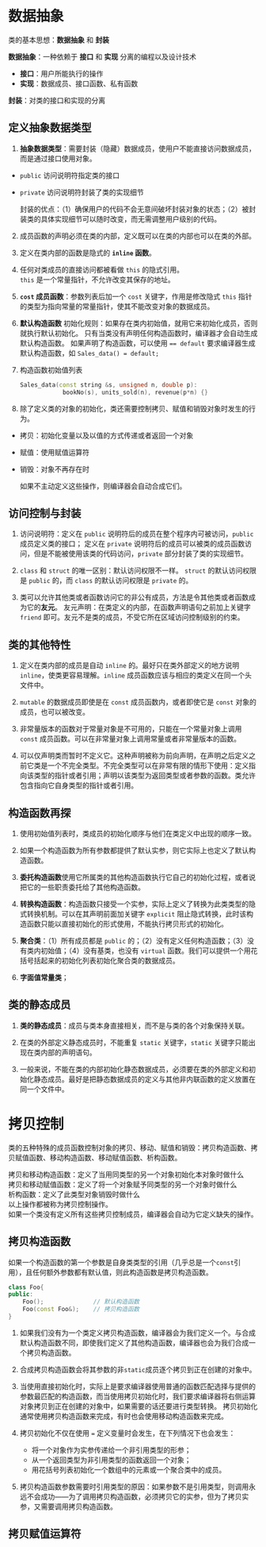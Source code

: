 # 数据抽象

类的基本思想：**数据抽象** 和 **封装**  

**数据抽象**：一种依赖于 **接口** 和 **实现** 分离的编程以及设计技术  
- **接口**：用户所能执行的操作      
- **实现**：数据成员、接口函数、私有函数  

**封装**：对类的接口和实现的分离

## 定义抽象数据类型
1. **抽象数据类型**：需要封装（隐藏）数据成员，使用户不能直接访问数据成员，而是通过接口使用对象。
- `public` 访问说明符指定类的接口  
- `private` 访问说明符封装了类的实现细节  
    
    封装的优点：（1）确保用户的代码不会无意间破坏封装对象的状态；（2）被封装类的具体实现细节可以随时改变，而无需调整用户级别的代码。
  
2. 成员函数的声明必须在类的内部，定义既可以在类的内部也可以在类的外部。
  
3. 定义在类内部的函数是隐式的 **`inline` 函数**。
  
4. 任何对类成员的直接访问都被看做 `this` 的隐式引用。  
    `this` 是一个常量指针，不允许改变其保存的地址。
  
5. **`cost` 成员函数**：参数列表后加一个 `cost` 关键字，作用是修改隐式 `this` 指针的类型为指向常量的常量指针，使其不能改变对象的数据成员。

6. **默认构造函数** 初始化规则：如果存在类内初始值，就用它来初始化成员，否则就执行默认初始化。
    只有当类没有声明任何构造函数时，编译器才会自动生成默认构造函数。
    如果声明了构造函数，可以使用 `== default` 要求编译器生成默认构造函数，如 `Sales_data() = default;`

7. 构造函数初始值列表
    ```cpp
    Sales_data(const string &s, unsigned n, double p):
                bookNo(s), units_sold(n), revenue(p*n) {}
    ```

8. 除了定义类的对象的初始化，类还需要控制拷贝、赋值和销毁对象时发生的行为。
- 拷贝：初始化变量以及以值的方式传递或者返回一个对象
- 赋值：使用赋值运算符
- 销毁：对象不再存在时  
    
    如果不主动定义这些操作，则编译器会自动合成它们。

## 访问控制与封装
1. 访问说明符：定义在 `public` 说明符后的成员在整个程序内可被访问，`public` 成员定义类的接口；
    定义在 `private` 说明符后的成员可以被类的成员函数访问，但是不能被使用该类的代码访问，`private` 部分封装了类的实现细节。

2. `class` 和 `struct` 的唯一区别：默认访问权限不一样。
    `struct` 的默认访问权限是 `public` 的，而 `class` 的默认访问权限是 `private` 的。

3. 类可以允许其他类或者函数访问它的非公有成员，方法是令其他类或者函数成为它的**友元**。
    友元声明：在类定义的内部，在函数声明语句之前加上关键字 `friend` 即可。友元不是类的成员，不受它所在区域访问控制级别的约束。

## 类的其他特性
1. 定义在类内部的成员是自动 `inline` 的。最好只在类外部定义的地方说明 `inline`，使类更容易理解。`inline` 成员函数应该与相应的类定义在同一个头文件中。

2. `mutable` 的数据成员即使是在 `const` 成员函数内，或者即使它是 `const` 对象的成员，也可以被改变。

3. 非常量版本的函数对于常量对象是不可用的，只能在一个常量对象上调用 `const` 成员函数。可以在非常量对象上调用常量或者非常量版本的函数。

4.  可以仅声明类而暂时不定义它。这种声明被称为前向声明，在声明之后定义之前它类是一个不完全类型。不完全类型可以在非常有限的情形下使用：定义指向该类型的指针或者引用；声明以该类型为返回类型或者参数的函数。类允许包含指向它自身类型的指针或者引用。

## 构造函数再探
1. 使用初始值列表时，类成员的初始化顺序与他们在类定义中出现的顺序一致。

2. 如果一个构造函数为所有参数都提供了默认实参，则它实际上也定义了默认构造函数。

3. **委托构造函数**使用它所属类的其他构造函数执行它自己的初始化过程，或者说把它的一些职责委托给了其他构造函数。

4. **转换构造函数**：构造函数只接受一个实参，实际上定义了转换为此类类型的隐式转换机制。可以在其声明前面加关键字 `explicit` 阻止隐式转换，此时该构造函数只能以直接初始化的形式使用，不能执行拷贝形式的初始化。

5. **聚合类**：（1）所有成员都是 `public` 的；（2）没有定义任何构造函数；（3）没有类内初始值；（4）没有基类，也没有 `virtual` 函数。我们可以提供一个用花括号括起来的初始化列表初始化聚合类的数据成员。

6. **字面值常量类**；

## 类的静态成员
1. **类的静态成员**：成员与类本身直接相关，而不是与类的各个对象保持关联。

2. 在类的外部定义静态成员时，不能重复 `static` 关键字，`static` 关键字只能出现在类内部的声明语句。

3. 一般来说，不能在类的内部初始化静态数据成员，必须要在类的外部定义和初始化静态成员。最好是把静态数据成员的定义与其他非内联函数的定义放置在同一个文件中。


# 拷贝控制

类的五种特殊的成员函数控制对象的拷贝、移动、赋值和销毁：拷贝构造函数、拷贝赋值函数、移动构造函数、移动赋值函数、析构函数。

拷贝和移动构造函数：定义了当用同类型的另一个对象初始化本对象时做什么  
拷贝和移动赋值函数：定义了将一个对象赋予同类型的另一个对象时做什么  
析构函数：定义了此类型对象销毁时做什么  
以上操作都被称为拷贝控制操作。  
如果一个类没有定义所有这些拷贝控制成员，编译器会自动为它定义缺失的操作。

## 拷贝构造函数
如果一个构造函数的第一个参数是自身类类型的引用（几乎总是一个`const`引用），且任何额外参数都有默认值，则此构造函数是拷贝构造函数。

```cpp
class Foo{
public:
    Foo();              // 默认构造函数
    Foo(const Foo&);    // 拷贝构造函数
}
```

1. 如果我们没有为一个类定义拷贝构造函数，编译器会为我们定义一个。与合成默认构造函数不同，即使我们定义了其他构造函数，编译器也会为我们合成一个拷贝构造函数。

2. 合成拷贝构造函数会将其参数的非`static`成员逐个拷贝到正在创建的对象中。

3. 当使用直接初始化时，实际上是要求编译器使用普通的函数匹配选择与提供的参数最匹配的构造函数，而当使用拷贝初始化时，我们要求编译器将右侧运算对象拷贝到正在创建的对象中，如果需要的话还要进行类型转换。
    拷贝初始化通常使用拷贝构造函数来完成，有时也会使用移动构造函数来完成。

4. 拷贝初始化不仅在使用 `=` 定义变量时会发生，在下列情况下也会发生：
    - 将一个对象作为实参传递给一个非引用类型的形参；
    - 从一个返回类型为非引用类型的函数返回一个对象；
    - 用花括号列表初始化一个数组中的元素或一个聚合类中的成员。

5. 拷贝构造函数参数需要时引用类型的原因：如果参数不是引用类型，则调用永远不会成功——为了调用拷贝构造函数，必须拷贝它的实参，但为了拷贝实参，又需要调用拷贝构造函数。

## 拷贝赋值运算符



